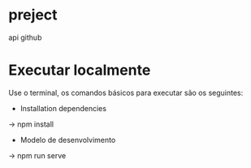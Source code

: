 # preject
 api github
# Executar localmente

Use o terminal, os comandos básicos para executar são os seguintes:

* Installation dependencies

-> npm install

* Modelo de desenvolvimento

-> npm run serve

